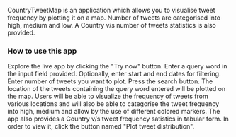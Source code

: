 CountryTweetMap is an application which allows you to visualise
tweet frequency by plotting it on a map. Number of tweets are
categorised into high, medium and low. A Country v/s number of
tweets statistics is also provided.

### How to use this app

Explore the live app by clicking the "Try now" button. Enter a query
word in the input field provided. Optionally, enter start and end dates
for filtering. Enter number of tweets you want to plot. Press the search
button. The location of the tweets containing the query word entered will
be plotted on the map. Users will be able to visualize the frequency of
tweets from various locations and will also be able to categorise the
tweet frequency into high, medium and allow by the use of different
colored markers.
The app also provides a Country v/s tweet frequency satistics in tabular
form. In order to view it, click the button named "Plot tweet distribution".